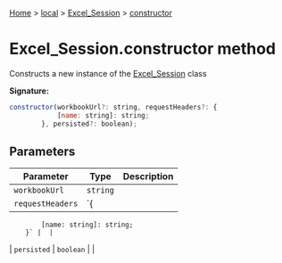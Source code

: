 [Home](./index) &gt; [local](local.md) &gt; [Excel\_Session](local.excel_session.md) &gt; [constructor](local.excel_session.constructor.md)

# Excel\_Session.constructor method

Constructs a new instance of the [Excel\_Session](local.excel_session.md) class

**Signature:**
```javascript
constructor(workbookUrl?: string, requestHeaders?: {
            [name: string]: string;
        }, persisted?: boolean);
```

## Parameters

|  Parameter | Type | Description |
|  --- | --- | --- |
|  `workbookUrl` | `string` |  |
|  `requestHeaders` | `{
            [name: string]: string;
        }` |  |
|  `persisted` | `boolean` |  |


